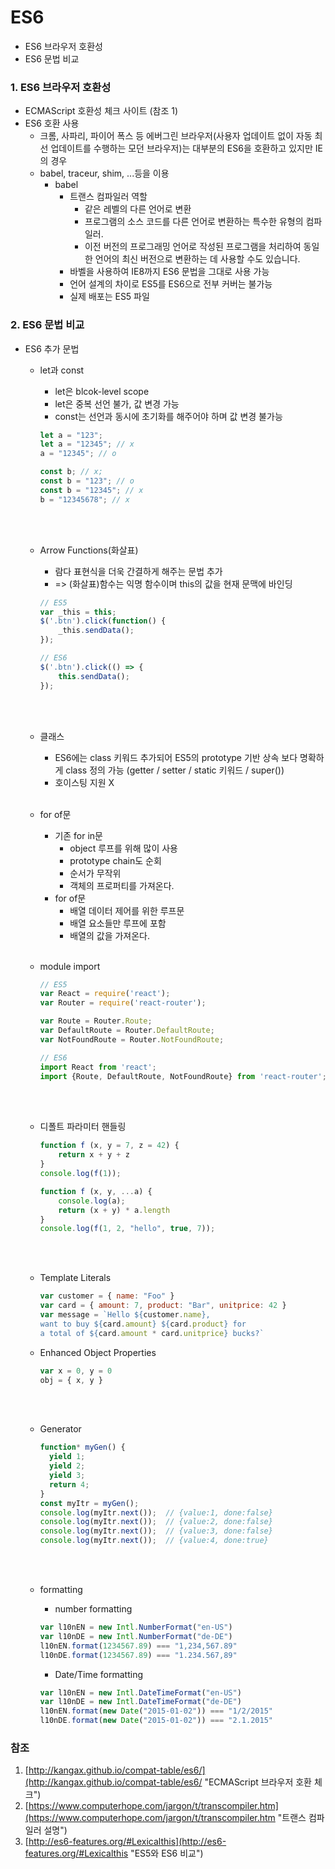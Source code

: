 # ES6
- ES6 브라우저 호환성
- ES6 문법 비교

### 1. ES6 브라우저 호환성
- ECMAScript 호환성 체크 사이트 (참조 1)
- ES6 호환 사용
  - 크롬, 사파리, 파이어 폭스 등 에버그린 브라우저(사용자 업데이트 없이 자동 최선 업데이트를 수행하는 모던 브라우저)는 대부분의 ES6을 호환하고 있지만 IE의 경우 
  - babel, traceur, shim, ...등을 이용
    - babel
      - 트랜스 컴파일러 역할
        - 같은 레벨의 다른 언어로 변환
        - 프로그램의 소스 코드를 다른 언어로 변환하는 특수한 유형의 컴파일러.
        - 이전 버전의 프로그래밍 언어로 작성된 프로그램을 처리하여 동일한 언어의 최신 버전으로 변환하는 데 사용할 수도 있습니다.
      - 바벨을 사용하여 IE8까지 ES6 문법을 그대로 사용 가능
      - 언어 설계의 차이로 ES5를 ES6으로 전부 커버는 불가능
      - 실제 배포는 ES5 파일
  
### 2. ES6 문법 비교
- ES6 추가 문법
  - let과 const
    - let은 blcok-level scope
    - let은 중복 선언 불가, 값 변경 가능
    - const는 선언과 동시에 초기화를 해주어야 하며 값 변경 불가능
    ```javascript
    let a = "123";
    let a = "12345"; // x
    a = "12345"; // o

    const b; // x;
    const b = "123"; // o
    const b = "12345"; // x
    b = "12345678"; // x
    ```  
    <br/><br/>
  - Arrow Functions(화살표)
    - 람다 표현식을 더욱 간결하게 해주는 문법 추가
    - => (화살표)함수는 익명 함수이며 this의 값을 현재 문맥에 바인딩
    ```javascript
    // ES5 
    var _this = this;
    $('.btn').click(function() {
        _this.sendData();
    });
    
    // ES6 
    $('.btn').click(() => {
        this.sendData();
    });    
    ```     
    <br/><br/>

  - 클래스
    - ES6에는 class 키워드 추가되어 ES5의 prototype 기반 상속 보다 명확하게 class 정의 가능 (getter / setter / static 키워드 / super())
    - 호이스팅 지원 X
  <br/><br/>

  - for of문
    - 기존 for in문
      - object 루프를 위해 많이 사용
      - prototype chain도 순회
      - 순서가 무작위
      - 객체의 프로퍼티를 가져온다.
    - for of문
      - 배열 데이터 제어를 위한 루프문
      - 배열 요소들만 루프에 포함
      - 배열의 값을 가져온다.
      <br/><br/>

  - module import
    ```javascript
    // ES5 
    var React = require('react');
    var Router = require('react-router');

    var Route = Router.Route;
    var DefaultRoute = Router.DefaultRoute;
    var NotFoundRoute = Router.NotFoundRoute;
    
    // ES6 
    import React from 'react';
    import {Route, DefaultRoute, NotFoundRoute} from 'react-router';
    ```  
    <br/><br/>

  - 디폴트 파라미터 핸들링
    ```javascript
    function f (x, y = 7, z = 42) {
        return x + y + z
    }
    console.log(f(1));

    function f (x, y, ...a) {
        console.log(a);
        return (x + y) * a.length
    }
    console.log(f(1, 2, "hello", true, 7));
    ```
    <br/></br>

  - Template Literals
    ```javascript
    var customer = { name: "Foo" }
    var card = { amount: 7, product: "Bar", unitprice: 42 }
    var message = `Hello ${customer.name},
    want to buy ${card.amount} ${card.product} for
    a total of ${card.amount * card.unitprice} bucks?`
    ```

  - Enhanced Object Properties
    ```javascript
    var x = 0, y = 0
    obj = { x, y }

    ```
    <br/><br/>

  - Generator
    ```javascript
    function* myGen() {
      yield 1;
      yield 2;
      yield 3;
      return 4;
    }
    const myItr = myGen();
    console.log(myItr.next());  // {value:1, done:false}
    console.log(myItr.next());  // {value:2, done:false}
    console.log(myItr.next());  // {value:3, done:false}
    console.log(myItr.next());  // {value:4, done:true}
    ```
    <br/><br/>

  - formatting
    - number formatting
    ```javascript
    var l10nEN = new Intl.NumberFormat("en-US")
    var l10nDE = new Intl.NumberFormat("de-DE")
    l10nEN.format(1234567.89) === "1,234,567.89"
    l10nDE.format(1234567.89) === "1.234.567,89"
    ```

    - Date/Time formatting
    ```javascript
    var l10nEN = new Intl.DateTimeFormat("en-US")
    var l10nDE = new Intl.DateTimeFormat("de-DE")
    l10nEN.format(new Date("2015-01-02")) === "1/2/2015"
    l10nDE.format(new Date("2015-01-02")) === "2.1.2015"
    ```

### 참조
1. [http://kangax.github.io/compat-table/es6/](http://kangax.github.io/compat-table/es6/ "ECMAScript 브라우저 호환 체크")
2. [https://www.computerhope.com/jargon/t/transcompiler.htm](https://www.computerhope.com/jargon/t/transcompiler.htm "트랜스 컴파일러 설명")
3. [http://es6-features.org/#Lexicalthis](http://es6-features.org/#Lexicalthis "ES5와 ES6 비교")